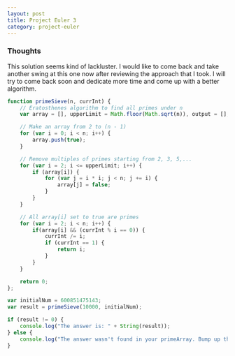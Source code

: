 ```yaml
---
layout: post
title: Project Euler 3
category: project-euler
---
```


### Thoughts

This solution seems kind of lackluster. I would like to come back and take another swing at this one now after reviewing the approach that I took. I will try to come back soon and dedicate more time and come up with a better algorithm.

```javascript
function primeSieve(n, currInt) {
    // Eratosthenes algorithm to find all primes under n
    var array = [], upperLimit = Math.floor(Math.sqrt(n)), output = [];

    // Make an array from 2 to (n - 1)
    for (var i = 0; i < n; i++) {
        array.push(true);
    }

    // Remove multiples of primes starting from 2, 3, 5,...
    for (var i = 2; i <= upperLimit; i++) {
        if (array[i]) {
            for (var j = i * i; j < n; j += i) {
                array[j] = false;
            }
        }
    }

    // All array[i] set to true are primes
    for (var i = 2; i < n; i++) {
        if(array[i] && (currInt % i == 0)) {
            currInt /= i;
            if (currInt == 1) {
                return i;
            }
        }
    }

    return 0;
};

var initialNum = 600851475143;
var result = primeSieve(10000, initialNum); 

if (result != 0) {
    console.log("The answer is: " + String(result));
} else {
    console.log("The answer wasn't found in your primeArray. Bump up the input of primeSieve.");
}
```
